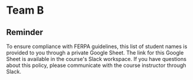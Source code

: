 # Team B

## Reminder

To ensure compliance with FERPA guidelines, this list of student names is
provided to you through a private Google Sheet. The link for this Google Sheet
is available in the course's Slack workspace. If you have questions about this
policy, please communicate with the course instructor through Slack.
